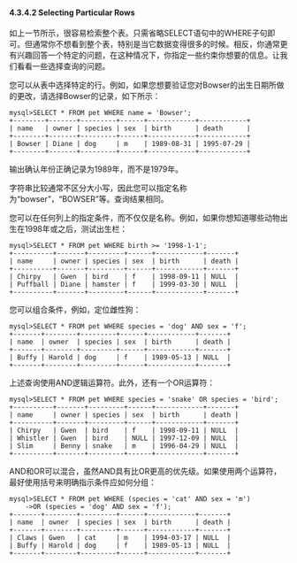 #### 4.3.4.2 Selecting Particular Rows

如上一节所示，很容易检索整个表。只需省略SELECT语句中的WHERE子句即可。但通常你不想看到整个表，特别是当它数据变得很多的时候。相反，你通常更有兴趣回答一个特定的问题，在这种情况下，你指定一些约束你想要的信息。让我们看看一些选择查询的问题。

您可以从表中选择特定的行。例如，如果您想要验证您对Bowser的出生日期所做的更改，请选择Bowser的记录，如下所示：

```
mysql>SELECT * FROM pet WHERE name = 'Bowser';
+--------+-------+---------+------+------------+------------+
| name   | owner | species | sex  | birth      | death      |
+--------+-------+---------+------+------------+------------+
| Bowser | Diane | dog     | m    | 1989-08-31 | 1995-07-29 |
+--------+-------+---------+------+------------+------------+
```

输出确认年份正确记录为1989年，而不是1979年。

字符串比较通常不区分大小写，因此您可以指定名称为“bowser”，“BOWSER”等。查询结果相同。

您可以在任何列上的指定条件，而不仅仅是名称。例如，如果你想知道哪些动物出生在1998年或之后，测试出生栏：

```
mysql>SELECT * FROM pet WHERE birth >= '1998-1-1';
+----------+-------+---------+------+------------+-------+
| name     | owner | species | sex  | birth      | death |
+----------+-------+---------+------+------------+-------+
| Chirpy   | Gwen  | bird    | f    | 1998-09-11 | NULL  |
| Puffball | Diane | hamster | f    | 1999-03-30 | NULL  |
+----------+-------+---------+------+------------+-------+
```

您可以组合条件，例如，定位雌性狗：

```
mysql>SELECT * FROM pet WHERE species = 'dog' AND sex = 'f';
+-------+--------+---------+------+------------+-------+
| name  | owner  | species | sex  | birth      | death |
+-------+--------+---------+------+------------+-------+
| Buffy | Harold | dog     | f    | 1989-05-13 | NULL  |
+-------+--------+---------+------+------------+-------+
```

上述查询使用AND逻辑运算符。此外，还有一个OR运算符：

```
mysql>SELECT * FROM pet WHERE species = 'snake' OR species = 'bird';
+----------+-------+---------+------+------------+-------+
| name     | owner | species | sex  | birth      | death |
+----------+-------+---------+------+------------+-------+
| Chirpy   | Gwen  | bird    | f    | 1998-09-11 | NULL  |
| Whistler | Gwen  | bird    | NULL | 1997-12-09 | NULL  |
| Slim     | Benny | snake   | m    | 1996-04-29 | NULL  |
+----------+-------+---------+------+------------+-------+
```

AND和OR可以混合，虽然AND具有比OR更高的优先级。如果使用两个运算符，最好使用括号来明确指示条件应如何分组：

```
mysql>SELECT * FROM pet WHERE (species = 'cat' AND sex = 'm')
    ->OR (species = 'dog' AND sex = 'f');
+-------+--------+---------+------+------------+-------+
| name  | owner  | species | sex  | birth      | death |
+-------+--------+---------+------+------------+-------+
| Claws | Gwen   | cat     | m    | 1994-03-17 | NULL  |
| Buffy | Harold | dog     | f    | 1989-05-13 | NULL  |
+-------+--------+---------+------+------------+-------+
```



